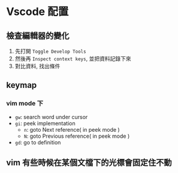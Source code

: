 # Vscode 配置

## 檢查編輯器的變化

1. 先打開 `Toggle Develop Tools`
2. 然後再 `Inspect context keys`, 並把資料記錄下來
3. 對比資料, 找出條件


## keymap

### vim mode 下

- `gw`: search word under cursor
- `gi`: peek implementation
	- `n`: goto Next reference( in peek mode )
	- `N`: goto Previous reference( in peek mode )
- `gd`: go to definition

## vim 有些時候在某個文檔下的光標會固定住不動